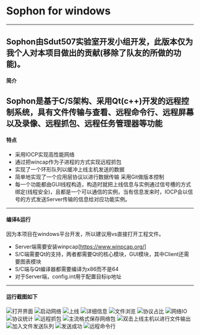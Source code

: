 # Sophon for windows
---
Sophon由Sdut507实验室开发小组开发，此版本仅为我个人对本项目做出的贡献(移除了队友的所做的功能)。
---
#### 简介
Sophon是基于C/S架构、采用Qt(c++)开发的远程控制系统，具有文件传输与查看、远程命令行、远程屏幕以及录像、远程抓包、远程任务管理器等功能
---
#### 特点
+ 采用IOCP实现高性能网络
+ 通过把wincap作为子进程的方式实现远程抓包
+ 实现了一个环形队列以缓冲上线主机发送的数据
+ 简单地实现了一个应用层协议以进行数据传输 采用Git做版本控制
+ 每一个功能都由GUI线程构造，构造时就把上线信息与实例通过信号槽的方式绑定(线程安全)，且都是一个可以通信的实例，当有信息发来时，IOCP会以信号的方式发送Server传输的信息给对应功能实例。
---
#### 编译&运行
因为本项目在windows平台开发，所以建议用vs直接打开工程文件。
+ Server端需要安装winpcap[https://www.winpcap.org/]
+ S/C端需要Qt的支持，两者都需要Qt的核心模块，GUI模块，其中Client还需要图表模块
+ S/C端与Qt编译器都需要编译为x86而不是64
+ 对于Server端，config.int用于配置目标ip地址
---
#### 运行截图如下
![打开界面](https://github.com/HappyThis/SophonC/blob/master/screenshot/%E5%90%AF%E5%8A%A8.png)
![启动网络](https://github.com/HappyThis/SophonC/blob/master/screenshot/%E4%B8%8A%E7%BA%BF.png)
![上线](https://github.com/HappyThis/SophonC/blob/master/screenshot/%E4%B8%8A%E7%BA%BF.png)
![详细信息](https://github.com/HappyThis/SophonC/blob/master/screenshot/%E8%AF%A6%E7%BB%86%E4%BF%A1%E6%81%AF.png)
![文件浏览](https://github.com/HappyThis/SophonC/blob/master/screenshot/%E5%8F%AF%E4%BB%A5%E9%80%89%E6%8B%A9%E4%B8%8A%E7%BA%BF%E4%B8%BB%E6%9C%BA%E6%96%87%E4%BB%B6%E6%8E%A5%E6%94%B6%E5%9C%B0%E5%9D%80.png)
![协议占比](https://github.com/HappyThis/SophonC/blob/master/screenshot/%E5%8D%8F%E8%AE%AE%E5%8D%A0%E6%AF%94.png)
![网络IO](https://github.com/HappyThis/SophonC/blob/master/screenshot/IO%E5%88%86%E5%B8%83.png)
![协议统计](https://github.com/HappyThis/SophonC/blob/master/screenshot/%E7%BD%91%E7%BB%9C%E5%8D%8F%E8%AE%AE%E5%88%86%E6%9E%90.png)
![远程抓包](https://github.com/HappyThis/SophonC/blob/master/screenshot/%E8%BF%9C%E7%A8%8B%E6%8A%93%E5%8C%85.png)
![主流格式保存网络包](https://github.com/HappyThis/SophonC/blob/master/screenshot/%E5%8F%AF%E4%BB%A5%E5%B0%86%E6%8A%93%E6%8D%95%E7%9A%84%E6%95%B0%E6%8D%AE%E5%8C%85%E4%BF%9D%E5%AD%98%E4%B8%BA%E4%B8%BB%E6%B5%81%E6%A0%BC%E5%BC%8F.png)
![双击上线主机以进行文件输出](https://github.com/HappyThis/SophonC/blob/master/screenshot/%E5%8F%8C%E5%87%BB%E4%B8%8A%E7%BA%BF%E4%B8%BB%E6%9C%BA%E5%8A%A0%E5%85%A5%E6%96%87%E4%BB%B6%E4%BC%A0%E9%80%81%E9%98%9F%E5%88%97.png)
![加入文件发送队列](https://github.com/HappyThis/SophonC/blob/master/screenshot/%E5%B0%86%E6%96%87%E4%BB%B6%E5%8A%A0%E5%85%A5%E5%8F%91%E9%80%81%E9%98%9F%E5%88%97%E4%B9%8B%E5%90%8E%E5%8F%AF%E4%BB%A5%E5%8F%91%E9%80%81.png)
![发送成功](https://github.com/HappyThis/SophonC/blob/master/screenshot/%E5%8F%91%E9%80%81%E6%88%90%E5%8A%9F.png)
![远程命令行](https://github.com/HappyThis/SophonC/blob/master/screenshot/%E8%BF%9C%E7%A8%8B%E5%91%BD%E4%BB%A4%E8%A1%8C.png)
